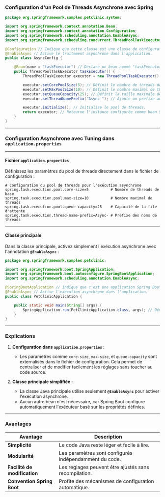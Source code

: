 
### **Configuration d'un Pool de Threads Asynchrone avec Spring**

```java
package org.springframework.samples.petclinic.system;

import org.springframework.context.annotation.Bean;
import org.springframework.context.annotation.Configuration;
import org.springframework.scheduling.annotation.EnableAsync;
import org.springframework.scheduling.concurrent.ThreadPoolTaskExecutor;

@Configuration // Indique que cette classe est une classe de configuration Spring.
@EnableAsync // Active le traitement asynchrone dans l'application.
public class AsyncConfig {

    @Bean(name = "taskExecutor") // Déclare un bean nommé "taskExecutor".
    public ThreadPoolTaskExecutor taskExecutor() {
        ThreadPoolTaskExecutor executor = new ThreadPoolTaskExecutor(); // Crée une instance de ThreadPoolTaskExecutor.

        executor.setCorePoolSize(5); // Définit le nombre de threads de base (toujours actifs).
        executor.setMaxPoolSize(10); // Définit le nombre maximal de threads en cas de forte charge.
        executor.setQueueCapacity(25); // Définit la taille maximale de la file d'attente pour les tâches.
        executor.setThreadNamePrefix("Async-"); // Ajoute un préfixe aux noms des threads pour faciliter le suivi.

        executor.initialize(); // Initialise le pool de threads.
        return executor; // Retourne l'instance configurée comme bean Spring.
    }
}
```

------------------------------------

### **Configuration Asynchrone avec Tuning dans `application.properties`**

---

#### **Fichier `application.properties`**

Définissez les paramètres du pool de threads directement dans le fichier de configuration :

```properties
# Configuration du pool de threads pour l'exécution asynchrone
spring.task.execution.pool.core-size=5          # Nombre de threads de base
spring.task.execution.pool.max-size=10          # Nombre maximal de threads
spring.task.execution.pool.queue-capacity=25    # Capacité de la file d'attente
spring.task.execution.thread-name-prefix=Async- # Préfixe des noms de threads
```

---

#### **Classe principale**

Dans la classe principale, activez simplement l'exécution asynchrone avec l'annotation **`@EnableAsync`** :

```java
package org.springframework.samples.petclinic;

import org.springframework.boot.SpringApplication;
import org.springframework.boot.autoconfigure.SpringBootApplication;
import org.springframework.scheduling.annotation.EnableAsync;

@SpringBootApplication // Indique que c'est une application Spring Boot.
@EnableAsync // Active l'exécution asynchrone dans l'application.
public class PetClinicApplication {

    public static void main(String[] args) {
        SpringApplication.run(PetClinicApplication.class, args); // Démarre l'application.
    }
}
```

---

### **Explications**

1. **Configuration dans `application.properties` :**  
   - Les paramètres comme `core-size`, `max-size`, et `queue-capacity` sont externalisés dans le fichier de configuration. Cela permet de centraliser et de modifier facilement les réglages sans toucher au code source.

2. **Classe principale simplifiée :**  
   - La classe Java principale utilise seulement **`@EnableAsync`** pour activer l'exécution asynchrone.  
   - Aucun autre bean n'est nécessaire, car Spring Boot configure automatiquement l'exécuteur basé sur les propriétés définies.

---

### **Avantages**
| **Avantage**               | **Description**                                               |
|-----------------------------|-------------------------------------------------------------|
| **Simplicité**              | Le code Java reste léger et facile à lire.                  |
| **Modularité**              | Les paramètres sont configurés indépendamment du code.      |
| **Facilité de modification**| Les réglages peuvent être ajustés sans recompilation.       |
| **Convention Spring Boot**  | Profite des mécanismes de configuration automatique.        |
